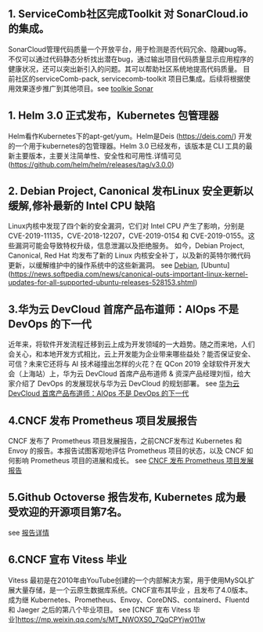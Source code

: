 ## 1. ServiceComb社区完成Toolkit 对 SonarCloud.io 的集成。
SonarCloud管理代码质量一个开放平台，用于检测是否代码冗余、隐藏bug等。不仅可以通过代码静态分析找出潜在bug，通过输出项目代码质量显示应用程序的健康状况，还可以突出新引入的问题。其可以帮助社区系统地提高代码质量。
目前社区的serviceComb-pack, servicecomb-toolkit 项目已集成。后续将根据使用效果逐步推广到其他项目。see [toolkie Sonar](https://sonarcloud.io/dashboard?id=servicecomb-toolkit)


## 1. Helm 3.0 正式发布，Kubernetes 包管理器  
Helm看作Kubernetes下的apt-get/yum。Helm是Deis (https://deis.com/) 开发的一个用于kubernetes的包管理器。Helm 3.0 已经发布，该版本是 CLI 工具的最新主要版本，主要关注简单性、安全性和可用性.详情可见
(https://github.com/helm/helm/releases/tag/v3.0.0)

## 2. Debian Project, Canonical 发布Linux 安全更新以缓解,修补最新的 Intel CPU 缺陷
Linux内核中发现了四个新的安全漏洞，它们对 Intel CPU 产生了影响，分别是 CVE-2019-11135，CVE-2018-12207，CVE-2019-0154 和 CVE-2019-0155。这些漏洞可能会导致特权升级，信息泄漏以及拒绝服务。
如今，Debian Project, Canonical, Red Hat 均发布了新的 Linux 内核安全补丁，以及新的英特尔微代码更新，以缓解维护中的操作系统中的这些新漏洞。
see [Debian](https://news.softpedia.com/news/debian-project-releases-linux-security-updates-to-patch-latest-intel-cpu-flaws-528168.shtml), [Ubuntu] (https://news.softpedia.com/news/canonical-outs-important-linux-kernel-updates-for-all-supported-ubuntu-releases-528153.shtml)

## 3.华为云 DevCloud 首席产品布道师：AIOps 不是 DevOps 的下一代
近年来，将软件开发流程迁移到云上成为开发领域的一大趋势。随之而来地，人们会关心，和本地开发方式相比，云上开发能为企业带来哪些益处？能否保证安全、可信？未来它还将与 AI 技术碰撞出怎样的火花？在 QCon 2019 全球软件开发大会（上海站）上，华为云 DevCloud 首席产品布道师 & 资深产品经理刘恒，给大家介绍了 DevOps 的发展现状与华为云 DevCloud 的规划部署。
see [华为云 DevCloud 首席产品布道师：AIOps 不是 DevOps 的下一代](https://www.infoq.cn/article/NrIZq99XYLoBO5cRiQoM)

## 4.CNCF 发布 Prometheus 项目发展报告
CNCF 发布了 Prometheus 项目发展报告，之前CNCF发布过 Kubernetes 和 Envoy 的报告。本报告试图客观地评估 Prometheus 项目的状态，以及 CNCF 如何影响 Prometheus 项目的进展和成长。
see [CNCF 发布 Prometheus 项目发展报告](https://www.cncf.io/cncf-prometheus-project-journey/)


## 5.Github Octoverse 报告发布, Kubernetes 成为最受欢迎的开源项目第7名。
see [报告详情](https://octoverse.github.com)

## 6.CNCF 宣布 Vitess 毕业
Vitess 最初是在2010年由YouTube创建的一个内部解决方案，用于使用MySQL扩展大量存储，是一个云原生数据库系统。CNCF宣布其毕业 ，且发布了4.0版本。成为继 Kubernetes、Prometheus、Envoy、CoreDNS、containerd、Fluentd 和 Jaeger 之后的第八个毕业项目。
see [CNCF 宣布 Vitess 毕业]https://mp.weixin.qq.com/s/MT_NWOXS0_7QqCPYjw011w
